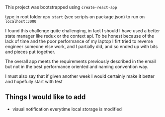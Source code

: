 
This project was bootstrapped using `create-react-app`

 type in root folder `npm start` (see scripts on package.json) to run on `localhost:3000`

I found this challenge quite challenging, in fact I should I have used a better state manager like redux or the context api. To be honest because of the lack of time and the poor performance of my laptop I firt tried to reverse engineer someone else work, and I partially did, and so ended up with bits and pieces put together.

The overall app meets the requirements previously described in the email but not in the best performance oriented and naming convention way.

I must also say that if given another week I would certainly make it better and hopefully start with test



## Things I would like to add

- visual notification everytime local storage is modified


